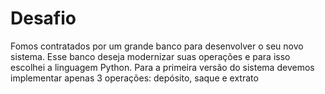 # Desafio

Fomos contratados por um grande banco para desenvolver o seu novo sistema. Esse banco deseja modernizar suas operações e para isso escolhei a linguagem Python. Para a primeira versão do sistema devemos implementar apenas 3 operações: depósito, saque e extrato

